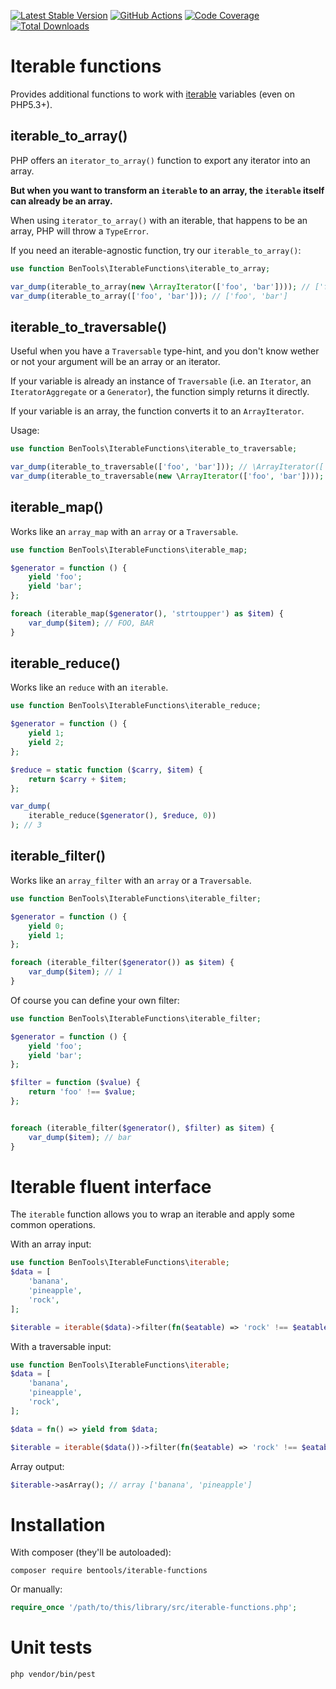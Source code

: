 [![Latest Stable Version](https://poser.pugx.org/bentools/iterable-functions/v/stable)](https://packagist.org/packages/bentools/iterable-functions)
[![GitHub Actions][GA master image]][GA master]
[![Code Coverage][Coverage image]][CodeCov Master]
[![Total Downloads](https://poser.pugx.org/bentools/iterable-functions/downloads)](https://packagist.org/packages/bentools/iterable-functions)

Iterable functions
==================

Provides additional functions to work with [iterable](https://wiki.php.net/rfc/iterable) variables (even on PHP5.3+).

iterable_to_array()
-------------------

PHP offers an `iterator_to_array()` function to export any iterator into an array.

**But when you want to transform an `iterable` to an array, the `iterable` itself can already be an array.**

When using `iterator_to_array()` with an iterable, that happens to be an array, PHP will throw a `TypeError`.

If you need an iterable-agnostic function, try our `iterable_to_array()`:

```php
use function BenTools\IterableFunctions\iterable_to_array;

var_dump(iterable_to_array(new \ArrayIterator(['foo', 'bar']))); // ['foo', 'bar']
var_dump(iterable_to_array(['foo', 'bar'])); // ['foo', 'bar']
```

iterable_to_traversable()
-------------------------
Useful when you have a `Traversable` type-hint, and you don't know wether or not your argument will be an array or an iterator.

If your variable is already an instance of `Traversable` (i.e. an `Iterator`, an `IteratorAggregate` or a `Generator`), the function simply returns it directly.

If your variable is an array, the function converts it to an `ArrayIterator`.

Usage:
```php
use function BenTools\IterableFunctions\iterable_to_traversable;

var_dump(iterable_to_traversable(['foo', 'bar'])); // \ArrayIterator(['foo', 'bar'])
var_dump(iterable_to_traversable(new \ArrayIterator(['foo', 'bar']))); // \ArrayIterator(['foo', 'bar'])
```


iterable_map()
--------------

Works like an `array_map` with an `array` or a `Traversable`.

```php
use function BenTools\IterableFunctions\iterable_map;

$generator = function () {
    yield 'foo';
    yield 'bar';
};

foreach (iterable_map($generator(), 'strtoupper') as $item) {
    var_dump($item); // FOO, BAR
}
```

iterable_reduce()
--------------

Works like an `reduce` with an `iterable`.

```php
use function BenTools\IterableFunctions\iterable_reduce;

$generator = function () {
    yield 1;
    yield 2;
};

$reduce = static function ($carry, $item) {
    return $carry + $item;
};

var_dump(
    iterable_reduce($generator(), $reduce, 0))
); // 3
```

iterable_filter()
--------------

Works like an `array_filter` with an `array` or a `Traversable`.

```php
use function BenTools\IterableFunctions\iterable_filter;

$generator = function () {
    yield 0;
    yield 1;
};

foreach (iterable_filter($generator()) as $item) {
    var_dump($item); // 1
}
```

Of course you can define your own filter:
```php
use function BenTools\IterableFunctions\iterable_filter;

$generator = function () {
    yield 'foo';
    yield 'bar';
};

$filter = function ($value) {
    return 'foo' !== $value;
};


foreach (iterable_filter($generator(), $filter) as $item) {
    var_dump($item); // bar
}
```

Iterable fluent interface
=========================

The `iterable` function allows you to wrap an iterable and apply some common operations.

With an array input:
```php
use function BenTools\IterableFunctions\iterable;
$data = [
    'banana',
    'pineapple',
    'rock',
];

$iterable = iterable($data)->filter(fn($eatable) => 'rock' !== $eatable)->map('strtoupper'); // Traversable of ['banana', 'pineapple']
```

With a traversable input:
```php
use function BenTools\IterableFunctions\iterable;
$data = [
    'banana',
    'pineapple',
    'rock',
];

$data = fn() => yield from $data;

$iterable = iterable($data())->filter(fn($eatable) => 'rock' !== $eatable)->map('strtoupper'); // Traversable of ['banana', 'pineapple']
```

Array output:
```php
$iterable->asArray(); // array ['banana', 'pineapple']
```


Installation
============

With composer (they'll be autoloaded):
```
composer require bentools/iterable-functions
```

Or manually:
```php
require_once '/path/to/this/library/src/iterable-functions.php';
```

Unit tests
==========

```
php vendor/bin/pest
```

[CodeCov Master]: https://codecov.io/gh/bpolaszek/php-iterable-functions/branch/2.0.x-dev
[Coverage image]: https://codecov.io/gh/bpolaszek/php-iterable-functions/branch/2.0.x-dev/graph/badge.svg
[GA master]: https://github.com/bpolaszek/php-iterable-functions/actions?query=workflow%3A%22Continuous+Integration%22+branch%3A2.0.x-dev
[GA master image]: https://github.com/bpolaszek/php-iterable-functions/workflows/Continuous%20Integration/badge.svg
